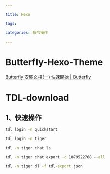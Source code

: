 ```yaml
---

title: Hexo

tags: 

categories: 命令操作

---
```


# Butterfly-Hexo-Theme

[Butterfly 安裝文檔(一) 快速開始 | Butterfly](https://butterfly.js.org/posts/21cfbf15/#安裝)



# TDL-download

## 1、快速操作

```cmd
tdl login -n quickstart

tdl login -n tiger

tdl -n tiger chat ls

tdl -n tiger chat export -c 1879522768 --all

tdl -n tiger dl -f tdl-export.json
```




